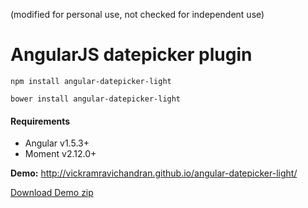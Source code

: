 (modified for personal use, not checked for independent use)

# AngularJS datepicker plugin

`npm install angular-datepicker-light`

`bower install angular-datepicker-light`

#### Requirements

* Angular v1.5.3+
* Moment v2.12.0+

<b>Demo:</b> http://vickramravichandran.github.io/angular-datepicker-light/

<a href="https://github.com/vickramravichandran/angular-datepicker-light/archive/demo.zip">Download Demo zip</a>
